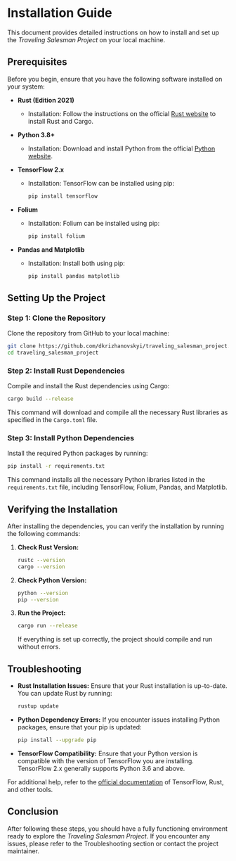 # Installation Guide

This document provides detailed instructions on how to install and set up the *Traveling Salesman Project* on your local machine.

## Prerequisites

Before you begin, ensure that you have the following software installed on your system:

- **Rust (Edition 2021)**
  - Installation: Follow the instructions on the official [Rust website](https://www.rust-lang.org/learn/get-started) to install Rust and Cargo.
  
- **Python 3.8+**
  - Installation: Download and install Python from the official [Python website](https://www.python.org/downloads/).

- **TensorFlow 2.x**
  - Installation: TensorFlow can be installed using pip:
    ```sh
    pip install tensorflow
    ```

- **Folium**
  - Installation: Folium can be installed using pip:
    ```sh
    pip install folium
    ```

- **Pandas and Matplotlib**
  - Installation: Install both using pip:
    ```sh
    pip install pandas matplotlib
    ```

## Setting Up the Project

### Step 1: Clone the Repository

Clone the repository from GitHub to your local machine:

```sh
git clone https://github.com/dkrizhanovskyi/traveling_salesman_project.git
cd traveling_salesman_project
```

### Step 2: Install Rust Dependencies

Compile and install the Rust dependencies using Cargo:

```sh
cargo build --release
```

This command will download and compile all the necessary Rust libraries as specified in the `Cargo.toml` file.

### Step 3: Install Python Dependencies

Install the required Python packages by running:

```sh
pip install -r requirements.txt
```

This command installs all the necessary Python libraries listed in the `requirements.txt` file, including TensorFlow, Folium, Pandas, and Matplotlib.

## Verifying the Installation

After installing the dependencies, you can verify the installation by running the following commands:

1. **Check Rust Version:**
   ```sh
   rustc --version
   cargo --version
   ```

2. **Check Python Version:**
   ```sh
   python --version
   pip --version
   ```

3. **Run the Project:**
   ```sh
   cargo run --release
   ```

   If everything is set up correctly, the project should compile and run without errors.

## Troubleshooting

- **Rust Installation Issues:** Ensure that your Rust installation is up-to-date. You can update Rust by running:
  ```sh
  rustup update
  ```

- **Python Dependency Errors:** If you encounter issues installing Python packages, ensure that your pip is updated:
  ```sh
  pip install --upgrade pip
  ```

- **TensorFlow Compatibility:** Ensure that your Python version is compatible with the version of TensorFlow you are installing. TensorFlow 2.x generally supports Python 3.6 and above.

For additional help, refer to the [official documentation](https://www.tensorflow.org/install) of TensorFlow, Rust, and other tools.

## Conclusion

After following these steps, you should have a fully functioning environment ready to explore the *Traveling Salesman Project*. If you encounter any issues, please refer to the Troubleshooting section or contact the project maintainer.
